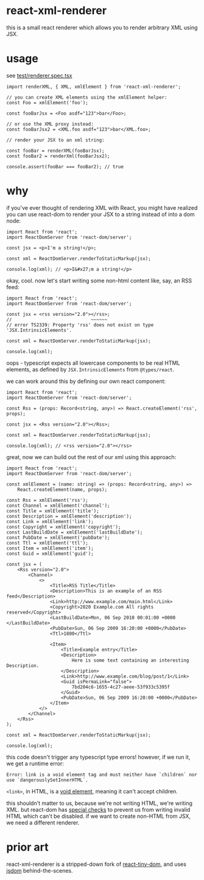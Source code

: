 # react-xml-renderer

this is a small react renderer which allows you to render arbitrary XML using JSX.

# usage

see [test/renderer.spec.tsx](test/renderer.spec.tsx)

```tsx
import renderXML, { XML, xmlElement } from 'react-xml-renderer';

// you can create XML elements using the xmlElement helper:
const Foo = xmlElement('foo');

const fooBarJsx = <Foo asdf="123">bar</Foo>;

// or use the XML proxy instead:
const fooBarJsx2 = <XML.foo asdf="123">bar</XML.foo>;

// render your JSX to an xml string:

const fooBar = renderXML(fooBarJsx);
const fooBar2 = renderXml(fooBarJsx2);

console.assert(fooBar === fooBar2); // true
```

# why

if you've ever thought of rendering XML with React, you might have realized you can use react-dom to render your JSX to a string instead of into a dom node:

```tsx
import React from 'react';
import ReactDomServer from 'react-dom/server';

const jsx = <p>I'm a string!</p>;

const xml = ReactDomServer.renderToStaticMarkup(jsx);

console.log(xml); // <p>I&#x27;m a string!</p>
```

okay, cool. now let's start writing some non-html content like, say, an RSS feed:

```tsx
import React from 'react';
import ReactDomServer from 'react-dom/server';

const jsx = <rss version="2.0"></rss>;
//                             ~~~~~~
// error TS2339: Property 'rss' does not exist on type 'JSX.IntrinsicElements'.

const xml = ReactDomServer.renderToStaticMarkup(jsx);

console.log(xml);
```

oops - typescript expects all lowercase components to be real HTML elements, as defined by `JSX.IntrinsicElements` from `@types/react`.

we can work around this by defining our own react component:

```tsx
import React from 'react';
import ReactDomServer from 'react-dom/server';

const Rss = (props: Record<string, any>) => React.createElement('rss', props);

const jsx = <Rss version="2.0"></Rss>;

const xml = ReactDomServer.renderToStaticMarkup(jsx);

console.log(xml); // <rss version="2.0"></rss>
```

great, now we can build out the rest of our xml using this approach:

```tsx
import React from 'react';
import ReactDomServer from 'react-dom/server';

const xmlElement = (name: string) => (props: Record<string, any>) =>
	React.createElement(name, props);

const Rss = xmlElement('rss');
const Channel = xmlElement('channel');
const Title = xmlElement('title');
const Description = xmlElement('description');
const Link = xmlElement('link');
const Copyright = xmlElement('copyright');
const LastBuildDate = xmlElement('lastBuildDate');
const PubDate = xmlElement('pubDate');
const Ttl = xmlElement('ttl');
const Item = xmlElement('item');
const Guid = xmlElement('guid');

const jsx = (
	<Rss version="2.0">
		<Channel>
			<>
				<Title>RSS Title</Title>
				<Description>This is an example of an RSS feed</Description>
				<Link>http://www.example.com/main.html</Link>
				<Copyright>2020 Example.com All rights reserved</Copyright>
				<LastBuildDate>Mon, 06 Sep 2010 00:01:00 +0000 </LastBuildDate>
				<PubDate>Sun, 06 Sep 2009 16:20:00 +0000</PubDate>
				<Ttl>1800</Ttl>

				<Item>
					<Title>Example entry</Title>
					<Description>
						Here is some text containing an interesting Description.
					</Description>
					<Link>http://www.example.com/blog/post/1</Link>
					<Guid isPermaLink="false">
						7bd204c6-1655-4c27-aeee-53f933c5395f
					</Guid>
					<PubDate>Sun, 06 Sep 2009 16:20:00 +0000</PubDate>
				</Item>
			</>
		</Channel>
	</Rss>
);

const xml = ReactDomServer.renderToStaticMarkup(jsx);

console.log(xml);
```

this code doesn't trigger any typescript type errors! however, if we run it, we get a runtime error:

```
Error: link is a void element tag and must neither have `children` nor use `dangerouslySetInnerHTML`.
```

`<link>`, in HTML, is a [void element](https://www.w3.org/TR/2011/WD-html-markup-20110113/syntax.html#void-element), meaning it can't accept children.

this shouldn't matter to us, because we're not writing HTML, we're writing XML. but react-dom has [special checks](https://github.com/facebook/react/blob/c1536795cae5101041ef50a59ae29119aa1c2bf4/packages/react-dom/src/shared/omittedCloseTags.js#L21) to prevent us from writing invalid HTML which can't be disabled. if we want to create non-HTML from JSX, we need a different renderer.

# prior art

react-xml-renderer is a stripped-down fork of [react-tiny-dom](https://github.com/jiayihu/react-tiny-dom/), and uses [jsdom](https://github.com/jsdom/jsdom) behind-the-scenes.
